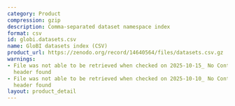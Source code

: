```yaml
---
category: Product
compression: gzip
description: Comma-separated dataset namespace index
format: csv
id: globi.datasets.csv
name: GloBI datasets index (CSV)
product_url: https://zenodo.org/record/14640564/files/datasets.csv.gz
warnings:
- File was not able to be retrieved when checked on 2025-10-15_ No Content-Length
  header found
- File was not able to be retrieved when checked on 2025-10-10_ No Content-Length
  header found
layout: product_detail
---
```

